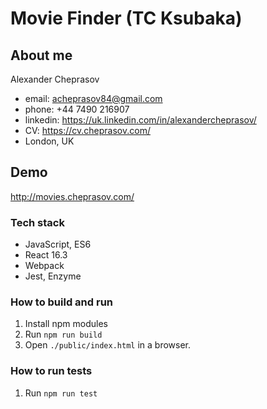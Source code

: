 # Movie Finder (TC Ksubaka)

## About me
Alexander Cheprasov
- email: acheprasov84@gmail.com
- phone: +44 7490 216907
- linkedin: https://uk.linkedin.com/in/alexandercheprasov/
- CV: https://cv.cheprasov.com/
- London, UK

## Demo

http://movies.cheprasov.com/

### Tech stack

- JavaScript, ES6
- React 16.3
- Webpack
- Jest, Enzyme

### How to build and run

1. Install npm modules
2. Run `npm run build`
3. Open `./public/index.html` in a browser.

### How to run tests

1. Run `npm run test`
